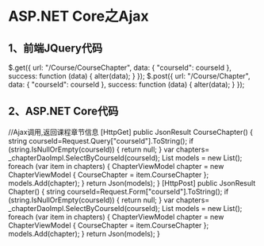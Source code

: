 # ASP.NET Core之Ajax

## 1、前端JQuery代码

$.get({
    url: "/Course/CourseChapter",
    data: { "courseId": courseId },
    success: function (data) {
        alter(data);
    }
});
$.post({
    url: "/Course/Chapter",
    data: { "courseId": courseId },
    success: function (data) {
        alter(data);
    }
});

## 2、ASP.NET Core代码

//Ajax调用,返回课程章节信息
[HttpGet]
public JsonResult CourseChapter()
{
    string courseId=Request.Query["courseId"].ToString();
    if (string.IsNullOrEmpty(courseId))
    {
        return null;
    }
    var chapters= _chapterDaoImpl.SelectByCourseId(courseId);
    List<ChapterViewModel> models = new List<ChapterViewModel>();
    foreach (var item in chapters)
    {
        ChapterViewModel chapter = new ChapterViewModel
        {
            CourseChapter = item.CourseChapter
        };
        models.Add(chapter);
    }
    return Json(models);
}
[HttpPost]
public JsonResult Chapter()
{
    string courseId=Request.Form["courseId"].ToString();
    if (string.IsNullOrEmpty(courseId))
    {
        return null;
    }
    var chapters= _chapterDaoImpl.SelectByCourseId(courseId);
    List<ChapterViewModel> models = new List<ChapterViewModel>();
    foreach (var item in chapters)
    {
        ChapterViewModel chapter = new ChapterViewModel
        {
            CourseChapter = item.CourseChapter
        };
        models.Add(chapter);
    }
    return Json(models);
}
